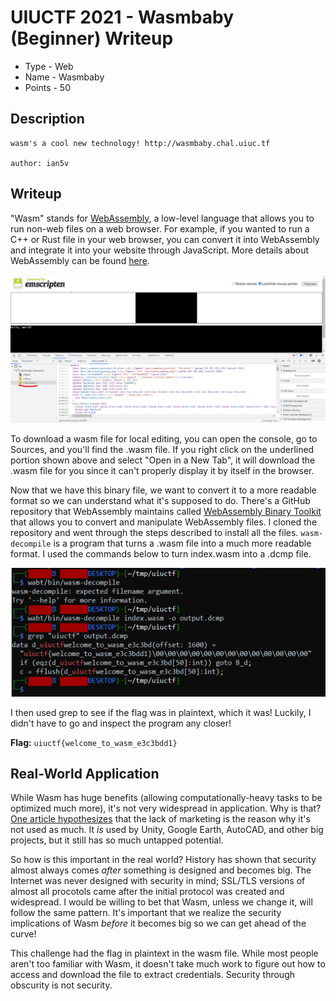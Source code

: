 # UIUCTF 2021 - Wasmbaby (Beginner) Writeup
* Type - Web
* Name - Wasmbaby
* Points - 50

## Description
```
wasm's a cool new technology! http://wasmbaby.chal.uiuc.tf

author: ian5v
```

## Writeup
"Wasm" stands for [WebAssembly](https://developer.mozilla.org/en-US/docs/WebAssembly), a low-level language that allows you to run non-web files on a web browser. For example, if you wanted to run a C++ or Rust file in your web browser, you can convert it into WebAssembly and integrate it into your website through JavaScript. More details about WebAssembly can be found [here](https://webassembly.org/). 

<img src="download_wasm.png" width="800px">

To download a wasm file for local editing, you can open the console, go to Sources, and you'll find the .wasm file. If you right click on the underlined portion shown above and select "Open in a New Tab", it will download the .wasm file for you since it can't properly display it by itself in the browser. 

Now that we have this binary file, we want to convert it to a more readable format so we can understand what it's supposed to do. There's a GitHub repository that WebAssembly maintains called [WebAssembly Binary Toolkit](https://github.com/WebAssembly/wabt) that allows you to convert and manipulate WebAssembly files. I cloned the repository and went through the steps described to install all the files. `wasm-decompile` is a program that turns a .wasm file into a much more readable format. I used the commands below to turn index.wasm into a .dcmp file. 

<img src="extract_flag.png" width="800px">

I then used grep to see if the flag was in plaintext, which it was! Luckily, I didn't have to go and inspect the program any closer!

**Flag:** `uiuctf{welcome_to_wasm_e3c3bdd1}`

## Real-World Application
While Wasm has huge benefits (allowing computationally-heavy tasks to be optimized much more), it's not very widespread in application. Why is that? [One article hypothesizes](https://blog.bitsrc.io/whats-wrong-with-web-assembly-3b9abb671ec2) that the lack of marketing is the reason why it's not used as much. It *is* used by Unity, Google Earth, AutoCAD, and other big projects, but it still has so much untapped potential. 

So how is this important in the real world? History has shown that security almost always comes *after* something is designed and becomes big. The Internet was never designed with security in mind; SSL/TLS versions of almost all procotols came after the initial protocol was created and widespread. I would be willing to bet that Wasm, unless we change it, will follow the same pattern. It's important that we realize the security implications of Wasm *before* it becomes big so we can get ahead of the curve! 

This challenge had the flag in plaintext in the wasm file. While most people aren't too familiar with Wasm, it doesn't take much work to figure out how to access and download the file to extract credentials. Security through obscurity is not security.